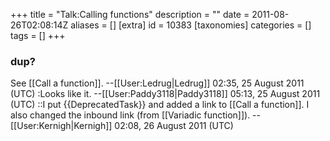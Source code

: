 +++
title = "Talk:Calling functions"
description = ""
date = 2011-08-26T02:08:14Z
aliases = []
[extra]
id = 10383
[taxonomies]
categories = []
tags = []
+++


### dup?

See [[Call a function]]. --[[User:Ledrug|Ledrug]] 02:35, 25 August 2011 (UTC)
:Looks like it. --[[User:Paddy3118|Paddy3118]] 05:13, 25 August 2011 (UTC)
::I put <nowiki>{{DeprecatedTask}}</nowiki> and added a link to [[Call a function]]. I also changed the inbound link (from [[Variadic function]]). --[[User:Kernigh|Kernigh]] 02:08, 26 August 2011 (UTC)
